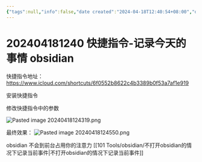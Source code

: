 ```yaml
---
{"tags":null,"info":false,"date created":"2024-04-18T12:40:54+08:00","date modified":"2024-04-18T12:47:23+08:00","dg-publish":true,"aliases":[],"permalink":"/card/202404181240 快捷指令-记录今天的事情 obsidian/","dgPassFrontmatter":true,"noteIcon":"2","created":"2024-04-18T12:40:54+08:00","updated":"2024-04-18T12:47:23+08:00"}
---
```



# 202404181240 快捷指令-记录今天的事情 obsidian

快捷指令地址： https://www.icloud.com/shortcuts/6f0552b8622c4b3389b0f53a7af1e919

安装快捷指令


修改快捷指令中的参数

![Pasted image 20240418124319.png](/img/user/attachs/Pasted%20image%2020240418124319.png)

最终效果：
![Pasted image 20240418124550.png](/img/user/attachs/Pasted%20image%2020240418124550.png)

obsidian 不会到前台占用你的注意力 [[101 Tools/obsidian/不打开obsidian的情况下记录当前事件\|不打开obsidian的情况下记录当前事件]]
